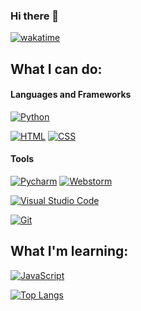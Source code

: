 ### Hi there 👋
  
  [![wakatime](https://wakatime.com/badge/user/26b4fdab-e8a8-4f3c-b996-801e991732aa.svg)](https://wakatime.com/@26b4fdab-e8a8-4f3c-b996-801e991732aa)


## What I can do: 

#### Languages and Frameworks

[![Python][python-shield]][python-url] 

[![HTML][html-shield]][html-url] [![CSS][css-shield]][css-url]


#### Tools

[![Pycharm][pycharm-shield]][pycharm-url]
[![Webstorm][webstorm-shield]][webstorm-url]

[![Visual Studio Code][vs-code-shield]][vs-code-url]

[![Git][git-shield]][git-url]

## What I'm learning:

[![JavaScript][javascript-shield]][javascript-url] 

[![Top Langs](https://github-readme-stats.vercel.app/api/top-langs/?username=isaacKenyon&theme=dark&show_icons=true&hide_border&border_radius=15&layout=compact)](https://github.com/anuraghazra/github-readme-stats)


<!-- SHIELDs & URLs-->

<!--Languages and Frameworks -->
[python-shield]: https://img.shields.io/badge/Python-3.7+-yellow?style=flat-square&logo=python&logoColor=white&labelColor=yellow
[python-url]: https://www.python.org/about/

[javascript-shield]: https://img.shields.io/badge/JavaScript-efd81d?style=flat-square&logo=javascript&logoColor=white
[javascript-url]: https://www.javascript.com/

[html-shield]: https://img.shields.io/badge/HTML-e96228?style=flat-square&logo=html5&logoColor=white
[html-url]: https://html.com/

[css-shield]: https://img.shields.io/badge/CSS-2862e9?style=flat-square&logo=CSS3&logoColor=white
[css-url]:https://www.w3.org/TR/css-2020/

<!-- Tools -->
[pycharm-shield]: https://img.shields.io/badge/Pycharm%20Professional-yellow?style=flat-square&logo=pycharm
[pycharm-url]: https://www.jetbrains.com/pycharm/

[webstorm-shield]: https://img.shields.io/badge/WebStorm-blue?style=flat-square&logo=webstorm
[webstorm-url]: https://www.jetbrains.com/webstorm/

[vs-code-shield]: https://img.shields.io/badge/Visual%20Studio%20Code-blue?style=flat-square&logo=visualstudiocode
[vs-code-url]: https://code.visualstudio.com/

[git-shield]: https://img.shields.io/badge/Git-F05032?style=flat-square&logo=git&logoColor=white
[git-url]: https://git-scm.com/
